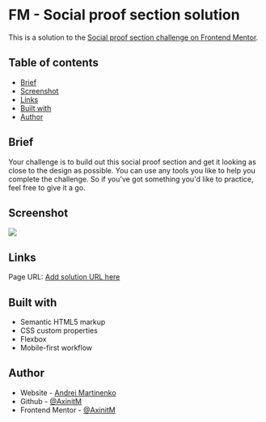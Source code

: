 # FM - Social proof section solution

This is a solution to the [Social proof section challenge on Frontend Mentor](https://www.frontendmentor.io/challenges/social-proof-section-6e0qTv_bA).

## Table of contents
- [Brief](#brief)
- [Screenshot](#screenshot)
- [Links](#links)
- [Built with](#built-with)
- [Author](#author)

## Brief
Your challenge is to build out this social proof section and get it looking as close to the design as possible.
You can use any tools you like to help you complete the challenge. So if you've got something you'd like to practice, feel free to give it a go.

## Screenshot

![](./screenshot.jpg)

## Links

Page URL: [Add solution URL here](https://your-solution-url.com)

## Built with

- Semantic HTML5 markup
- CSS custom properties
- Flexbox
- Mobile-first workflow

## Author

- Website - [Andrei Martinenko](https://www.frontender.biz)
- Github - [@AxinitM](https://www.frontendmentor.io/profile/AxinitM)
- Frontend Mentor - [@AxinitM](https://github.com/AxinitM)
